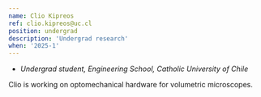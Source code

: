 ```yaml
---
name: Clio Kipreos
ref: clio.kipreos@uc.cl
position: undergrad
description: 'Undergrad research'
when: '2025-1'
---
```


- _Undergrad student, Engineering School, Catholic University of Chile_

Clio is working on optomechanical hardware for volumetric microscopes. 
